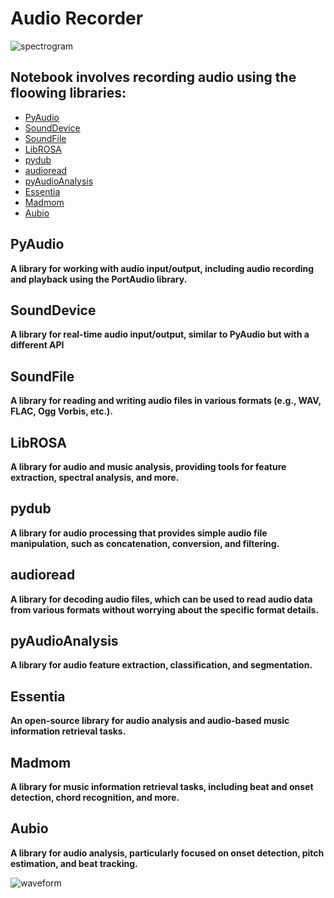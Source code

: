 # Audio Recorder
![spectrogram](https://github.com/ThisIs-Developer/Python/assets/109382325/07b2ca5d-0180-4315-81cc-2e553de304d6)
## Notebook involves recording audio using the floowing libraries:
 * [PyAudio](https://pypi.org/project/PyAudio/)
 * [SoundDevice](https://pypi.org/project/sounddevice/)
 * [SoundFile](https://pypi.org/project/soundfile/)
 * [LibROSA](https://pypi.org/project/librosa/)
 * [pydub](https://pypi.org/project/pydub/)
 * [audioread](https://pypi.org/project/audioread/)
 * [pyAudioAnalysis](https://pypi.org/project/pyAudioAnalysis/)
 * [Essentia](https://pypi.org/project/essentials/)
 * [Madmom](https://pypi.org/project/madmom/)
 * [Aubio](https://pypi.org/project/aubio/)
## PyAudio
**A library for working with audio input/output, including audio recording and playback using the PortAudio library.**

## SoundDevice
**A library for real-time audio input/output, similar to PyAudio but with a different API**

## SoundFile
**A library for reading and writing audio files in various formats (e.g., WAV, FLAC, Ogg Vorbis, etc.).**

## LibROSA
**A library for audio and music analysis, providing tools for feature extraction, spectral analysis, and more.**

## pydub
**A library for audio processing that provides simple audio file manipulation, such as concatenation, conversion, and filtering.**

## audioread
**A library for decoding audio files, which can be used to read audio data from various formats without worrying about the specific format details.**

## pyAudioAnalysis
**A library for audio feature extraction, classification, and segmentation.**

## Essentia
**An open-source library for audio analysis and audio-based music information retrieval tasks.**

## Madmom
**A library for music information retrieval tasks, including beat and onset detection, chord recognition, and more.**

## Aubio
**A library for audio analysis, particularly focused on onset detection, pitch estimation, and beat tracking.**

![waveform](https://github.com/ThisIs-Developer/Python/assets/109382325/0d21c513-a808-4248-91f5-e1b5e8e2a9a3)




